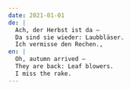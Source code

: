 ```yaml
---
date: 2021-01-01
de: |
  Ach, der Herbst ist da –
  Da sind sie wieder: Laubbläser.
  Ich vermisse den Rechen.,
en: |
  Oh, autumn arrived –
  They are back: Leaf blowers.
  I miss the rake.
---
```

